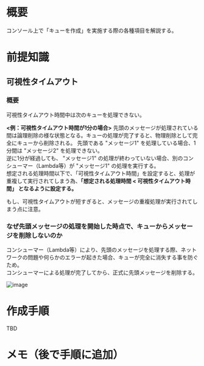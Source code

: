 # 概要
コンソール上で「キューを作成」を実施する際の各種項目を解説する。

# 前提知識
## 可視性タイムアウト
### 概要
可視性タイムアウト時間中は次のキューを処理できない。  

**<例：可視性タイムアウト時間が1分の場合>** 
先頭のメッセージが処理されている間は論理削除の様な状態となる。キューの処理が完了すると、物理削除として完全にキューから削除される。
先頭である "メッセージ1" を処理している場合、1分間は "メッセージ2" を処理できない。  
逆に1分が経過しても、 "メッセージ1" の処理が終わっていない場合、別のコンシューマー（Lambda等）が "メッセージ1" の処理を実行する。  
想定される処理時間以下で、「可視性タイムアウト時間」を設定すると、処理が重複して実行されてしまう為、**「想定される処理時間 < 可視性タイムアウト時間」 となるように設定する。**  

もし、可視性タイムアウトが短すぎると、メッセージの重複処理が実行されてしまう点に注意。

### なぜ先頭メッセージの処理を開始した時点で、キューからメッセージを削除しないのか
コンシューマー（Lambda等）により、先頭のメッセージを処理する際、ネットワークの問題や何らかのエラーが起きた場合、キューが完全に消失する事を防ぐため。  
コンシューマーによる処理が完了してから、正式に先頭メッセージを削除する。  

![image](https://github.com/adgjmptwgw/aws-practice/assets/66456130/9fe67297-6012-41a6-bb73-96a9934af241)


# 作成手順
TBD

# メモ（後で手順に追加）

